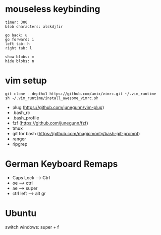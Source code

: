 # mouseless keybinding
```
timer: 300 
blob characters: alskdjfir

go back: u
go forward: i
left tab: h
right tab: l

show blobs: m
hide blobs: n
```

# vim setup
```
git clone --depth=1 https://github.com/amix/vimrc.git ~/.vim_runtime
sh ~/.vim_runtime/install_awesome_vimrc.sh
```

- plug (https://github.com/junegunn/vim-plug)
- .bash_rc
- .bash_profile
- fzf (https://github.com/junegunn/fzf)
- tmux
- git for bash (https://github.com/magicmonty/bash-git-prompt)
- ranger
- ripgrep

# German Keyboard Remaps
- Caps Lock --> Ctrl
- oe --> ctrl
- ae --> super
- ctrl left --> alt gr

# Ubuntu
switch windows: super + f
